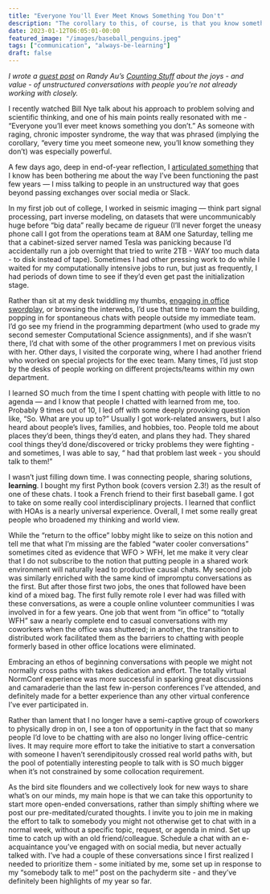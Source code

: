 ```yaml
---
title: "Everyone You'll Ever Meet Knows Something You Don't"
description: "The corollary to this, of course, is that you know something they don't!"
date: 2023-01-12T06:05:01-00:00
featured_image: "/images/baseball_penguins.jpeg"
tags: ["communication", "always-be-learning"]
draft: false
---
```

*I wrote a [guest post](https://counting.substack.com/p/everyone-youll-ever-meet-knows-something) on Randy Au’s [Counting Stuff](https://counting.substack.com/) about the joys - and value - of unstructured conversations with people you're not already working with closely.*

I recently watched Bill Nye talk about his approach to problem solving and scientific thinking, and one of his main points really resonated with me - “Everyone you’ll ever meet knows something you don’t.” As someone with raging, chronic imposter syndrome, the way that was phrased (implying the corollary, “every time you meet someone new, you’ll know something they don’t) was especially powerful.

A few days ago, deep in end-of-year reflection, I [articulated something](https://data-folks.masto.host/@gecky/109592987922496855) that I know has been bothering me about the way I’ve been functioning the past few years — I miss talking to people in an unstructured way that goes beyond passing exchanges over social media or Slack.

In my first job out of college, I worked in seismic imaging — think part signal processing, part inverse modeling, on datasets that were uncommunicably huge before “big data” really became de rigueur (I’ll never forget the uneasy phone call I got from the operations team at 8AM one Saturday, telling me that a cabinet-sized server named Tesla was panicking because I’d accidentally run a job overnight that tried to write 2TB - WAY too much data - to disk instead of tape). Sometimes I had other pressing work to do while I waited for my computationally intensive jobs to run, but just as frequently, I had periods of down time to see if they’d even get past the initialization stage.

Rather than sit at my desk twiddling my thumbs, [engaging in office swordplay](https://xkcd.com/303/), or browsing the interwebs, I’d use that time to roam the building, popping in for spontaneous chats with people outside my immediate team. I’d go see my friend in the programming department (who used to grade my second semester Computational Science assignments), and if she wasn’t there, I’d chat with some of the other programmers I met on previous visits with her. Other days, I visited the corporate wing, where I had another friend who worked on special projects for the exec team. Many times, I’d just stop by the desks of people working on different projects/teams within my own department.

I learned SO much from the time I spent chatting with people with little to no agenda — and I know that people I chatted with learned from me, too. Probably 9 times out of 10, I led off with some deeply provoking question like, “So. What are you up to?” Usually I got work-related answers, but I also heard about people’s lives, families, and hobbies, too. People told me about places they’d been, things they’d eaten, and plans they had. They shared cool things they’d done/discovered or tricky problems they were fighting - and sometimes, I was able to say, “<other person> had that problem last week - you should talk to them!”

I wasn’t just filling down time. I was connecting people, sharing solutions, **learning**. I bought my first Python book (covers version 2.3!) as the result of one of these chats. I took a French friend to their first baseball game. I got to take on some really cool interdisciplinary projects. I learned that conflict with HOAs is a nearly universal experience. Overall, I met some really great people who broadened my thinking and world view.

While the “return to the office” lobby might like to seize on this notion and tell me that what I’m missing are the fabled “water cooler conversations” sometimes cited as evidence that WFO > WFH, let me make it very clear that I do not subscribe to the notion that putting people in a shared work environment will naturally lead to productive causal chats. My second job was similarly enriched with the same kind of impromptu conversations as the first. But after those first two jobs, the ones that followed have been kind of a mixed bag. The first fully remote role I ever had was filled with these conversations, as were a couple online volunteer communities I was involved in for a few years. One job that went from “in office” to “totally WFH” saw a nearly complete end to casual conversations with my coworkers when the office was shuttered; in another, the transition to distributed work facilitated them as the barriers to chatting with people formerly based in other office locations were eliminated.

Embracing an ethos of beginning conversations with people we might not normally cross paths with takes dedication and effort. The totally virtual NormConf experience was more successful in sparking great discussions and camaraderie than the last few in-person conferences I’ve attended, and definitely made for a better experience than any other virtual conference I’ve ever participated in.

Rather than lament that I no longer have a semi-captive group of coworkers to physically drop in on, I see a ton of opportunity in the fact that so many people I’d love to be chatting with are also no longer living office-centric lives. It may require more effort to take the initiative to start a conversation with someone I haven’t serendipitously crossed real world paths with, but the pool of potentially interesting people to talk with is SO much bigger when it’s not constrained by some collocation requirement.

As the bird site flounders and we collectively look for new ways to share what’s on our minds, my main hope is that we can take this opportunity to start more open-ended conversations, rather than simply shifting where we post our pre-meditated/curated thoughts. I invite you to join me in making the effort to talk to somebody you might not otherwise get to chat with in a normal week, without a specific topic, request, or agenda in mind. Set up time to catch up with an old friend/colleague. Schedule a chat with an e-acquaintance you’ve engaged with on social media, but never actually talked with. I’ve had a couple of these conversations since I first realized I needed to prioritize them - some initiated by me, some set up in response to my “somebody talk to me!” post on the pachyderm site - and they’ve definitely been highlights of my year so far.
